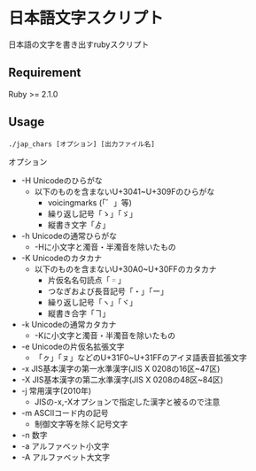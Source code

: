 日本語文字スクリプト
====

日本語の文字を書き出すrubyスクリプト

## Requirement
Ruby >= 2.1.0

## Usage
`./jap_chars [オプション] [出力ファイル名]`

オプション
* -H Unicodeのひらがな
    * 以下のものを含まないU+3041~U+309Fのひらがな
        * voicingmarks (「゛」等)
        * 繰り返し記号「ゝ」「ゞ」
        * 縦書き文字「ゟ」
* -h Unicodeの通常ひらがな
    * -Hに小文字と濁音・半濁音を除いたもの
* -K Unicodeのカタカナ
    * 以下のものを含まないU+30A0~U+30FFのカタカナ
        * 片仮名名句読点「゠」
        * つなぎおよび長音記号「・」「ー」
        * 繰り返し記号「ヽ」「ヾ」
        * 縦書き合字「ヿ」
* -k Unicodeの通常カタカナ
    * -Kに小文字と濁音・半濁音を除いたもの
* -e Unicodeの片仮名拡張文字
    * 「ㇰ」「ㇴ」などのU+31F0~U+31FFのアイヌ語表音拡張文字
* -x JIS基本漢字の第一水準漢字(JIS X 0208の16区~47区)
* -X JIS基本漢字の第二水準漢字(JIS X 0208の48区~84区)
* -j 常用漢字(2010年)
    * JISの-x,-Xオプションで指定した漢字と被るので注意
* -m ASCIIコード内の記号
    * 制御文字等を除く記号文字
* -n 数字
* -a アルファベット小文字
* -A アルファベット大文字

